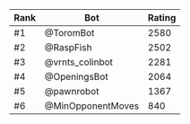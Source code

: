 Rank|Bot|Rating
---|---|---
#1|@ToromBot|2580
#2|@RaspFish|2502
#3|@vrnts_colinbot|2281
#4|@OpeningsBot|2064
#5|@pawnrobot|1367
#6|@MinOpponentMoves|840
